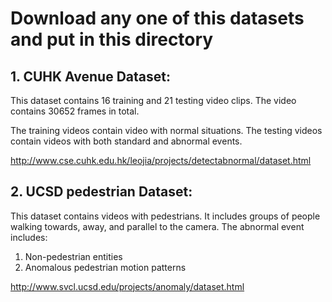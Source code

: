 # Download any one of this datasets and put in this directory

## 1. CUHK Avenue Dataset:

This dataset contains 16 training and 21 testing video clips. The video contains 30652 frames in total.

The training videos contain video with normal situations. The testing videos contain videos with both standard and abnormal events.

http://www.cse.cuhk.edu.hk/leojia/projects/detectabnormal/dataset.html

## 2. UCSD pedestrian Dataset:

This dataset contains videos with pedestrians. It includes groups of people walking towards, away, and parallel to the camera. The abnormal event includes:

1. Non-pedestrian entities
2. Anomalous pedestrian motion patterns

http://www.svcl.ucsd.edu/projects/anomaly/dataset.html